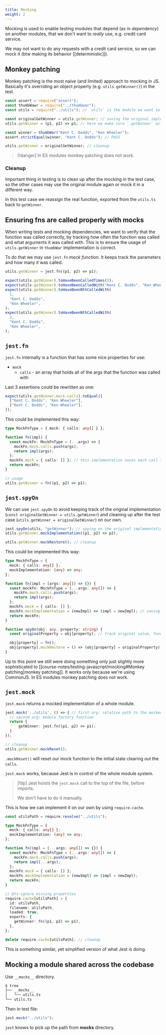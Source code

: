 ```yaml
---
title: Mocking
weight: 2
---
```


Mocking is used to enable testing modules that depend (as in _dependency_) on another modules, that we don't want to _really_ use, e.g. credit card service.

We may not want to do any requests with a credit card service, so we can mock it (btw making its behavior [[deterministic]]).

## Monkey patching

Monkey patching is the most naive (and limited) approach to mocking in JS. Basically it's overriding an object property (e.g. `utils.getWinner()`) in the test.

```ts
const assert = require("assert");
const thumbWawr = require("../thumbwar");
const utils = require("../utils"); // `utils` is the module we want to mock

const originalGetWinner = utils.getWinner; // saving the original implementation for cleanup
utils.getWinner = (p1, p2) => p1; // here we make sure `.getWinner` will always ensure the first player wins

const winner = thumbWar("Kent C. Dodds", "Ken Wheeler");
assert.strictEqual(winner, "Kent C. Dodds"); // PASS

utils.getWinner = originalGetWinner; // cleanup
```

> [!danger] In ES modules monkey patching does not work.

### Cleanup

Important thing in testing is to clean up after the mocking in the test case, so the other cases may use the original module again or mock it in a different way.

In this test case we reassign the real function, exported from the `utils.ts` back to `getWinner`.

## Ensuring fns are called properly with mocks

When writing tests and mocking dependencies, we want to verify that the function was called correctly, by tracking how often the function was called and what arguments it was called with. This is to ensure the usage of `utils.getWinner` in `thumbWar` implementation is correct.

To do that we may use `jest.fn` _mock function_. It keeps track the parameters and how many it was called.

```ts
utils.getWinner = jest.fn((p1, p2) => p1);

expect(utils.getWinner).toHaveBeenCalledTimes(2);
expect(utils.getWinner).toHaveBeenCalledWith("Kent C. Dodds", "Ken Wheeler");
expect(utils.getWinner).toHaveBeenNthCalledWith(
  1,
  "Kent C. Dodds",
  "Ken Wheeler",
);
expect(utils.getWinner).toHaveBeenNthCalledWith(
  2,
  "Kent C. Dodds",
  "Ken Wheeler",
);
```

## `jest.fn`

`jest.fn` internally is a function that has some nice properties for use:

- `mock`
  - `calls` - an array that holds all of the args that the function was called with

Last 3 assertions could be rewritten as one:

```ts
expect(utils.getWinner.mock.calls).toEqual([
  ["Kent C. Dodds", "Ken Wheeler"],
  ["Kent C. Dodds", "Ken Wheeler"],
]);
```

This could be implemented this way:

```ts
type MockFnType = { mock: { calls: any[] } };

function fn(impl) {
  const mockFn: MockFnType = (...args) => {
    mockFn.mock.calls.push(args);
    return impl(args);
  };
  mockFn.mock = { calls: [] }; // this implementation saves each call in the array
  return mockFn;
}

// usage
utils.getWinner = fn((p1, p2) => p1);
```

## `jest.spyOn`

We can use `jest.spyOn` to avoid keeping track of the original implementation (`const originalGetWinner = utils.getWinner`) and cleaning up after the test case (`utils.getWinner = originalGetWinner`) on our own.

```ts
jest.spyOn(utils, "getWinner"); // spying on the original implementation
utils.getWinner.mockImplementation((p1, p2) => p2);

utils.getWinner.mockRestore(); // cleanup
```

This could be implemented this way:

```ts
type MockFnType = {
  mock: { calls: any[] };
  mockImplementation: (any) => any;
};

function fn(impl = (args: any[]) => {}) {
  const mockFn: MockFnType = (...args: any[]) => {
    mockFn.mock.calls.push(args);
    return impl(args);
  };
  mockFn.mock = { calls: [] };
  mockFn.mockImplementation = (newImpl) => (impl = newImpl); // saving the mocked implementation
  return mockFn;
}

function spyOn(obj: any, property: string) {
  const originalProperty = obj[property]; // track original value, function

  obj[property] = fn();
  obj[property].mockRestore = () => (obj[property] = originalProperty); // adding a way to "release the mock"
}
```

Up to this point we still were doing something only just slightly more sophisticated to [[course-notes/testing-javascript/mocking#Monkey patching|monkey patching]]. It works only because we're using CommonJS. In ES modules monkey patching does not work.

## `jest.mock`

`jest.mock` returns a mocked implementation of a whole module.

```ts
jest.mock('../utils', () => { // first arg: relative path to the mocked module
  // second arg: module factory function
  return {
      getWinner: jest.fn((p1, p2) => p1);
  }
});

// cleanup
utils.getWinner.mockReset();
```

`.mockReset()` will reset our mock function to the initial state clearing out the `calls`.

`jest.mock` works, because Jest is in control of the whole module system.

> [!tip] Jest hoists the `jest.mock` call to the top of the file, before imports.
>
> We don't have to do it manually.

This is how we can implement it on our own by using `require.cache`.

```ts
const utilsPath = require.resolve("../utils");

type MockFnType = {
  mock: { calls: any[] };
  mockImplementation: (any) => any;
};

function fn(impl = (...args: any[]) => {}) {
  const mockFn: MockFnType = (...args: any[]) => {
    mockFn.mock.calls.push(args);
    return impl(...args);
  };
  mockFn.mock = { calls: [] };
  mockFn.mockImplementation = (newImpl) => (impl = newImpl);
  return mockFn;
}

// @ts-ignore missing properties
require.cache[utilsPath] = {
  id: utilsPath,
  filename: utilsPath,
  loaded: true,
  exports: {
    getWinner: fn((p1, p2) => p1),
  },
};

delete require.cache[utilsPath]; // cleanup
```

This is something similar, yet simplified version of what Jest is doing.

## Mocking a module shared across the codebase

Use `__mocks__` directory.

```sh
$ tree
├── __mocks__
│   └── utils.ts
└── utils.ts
```

Then in test file:

```ts
jest.mock("../utils");
```

`jest` knows to pick up the path from __mocks__ directory. 
